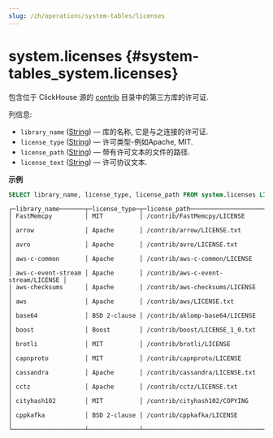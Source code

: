 ```yaml
---
slug: /zh/operations/system-tables/licenses
---
```

# system.licenses {#system-tables_system.licenses}

包含位于 ClickHouse 源的 [contrib](https://github.com/ClickHouse/ClickHouse/tree/master/contrib) 目录中的第三方库的许可证.

列信息:

- `library_name` ([String](../../sql-reference/data-types/string.md)) — 库的名称, 它是与之连接的许可证.
- `license_type` ([String](../../sql-reference/data-types/string.md)) — 许可类型-例如Apache, MIT.
- `license_path` ([String](../../sql-reference/data-types/string.md)) — 带有许可文本的文件的路径.
- `license_text` ([String](../../sql-reference/data-types/string.md)) — 许可协议文本.

**示例**

``` sql
SELECT library_name, license_type, license_path FROM system.licenses LIMIT 15
```

``` text
┌─library_name───────┬─license_type─┬─license_path────────────────────────┐
│ FastMemcpy         │ MIT          │ /contrib/FastMemcpy/LICENSE         │
│ arrow              │ Apache       │ /contrib/arrow/LICENSE.txt          │
│ avro               │ Apache       │ /contrib/avro/LICENSE.txt           │
│ aws-c-common       │ Apache       │ /contrib/aws-c-common/LICENSE       │
│ aws-c-event-stream │ Apache       │ /contrib/aws-c-event-stream/LICENSE │
│ aws-checksums      │ Apache       │ /contrib/aws-checksums/LICENSE      │
│ aws                │ Apache       │ /contrib/aws/LICENSE.txt            │
│ base64             │ BSD 2-clause │ /contrib/aklomp-base64/LICENSE      │
│ boost              │ Boost        │ /contrib/boost/LICENSE_1_0.txt      │
│ brotli             │ MIT          │ /contrib/brotli/LICENSE             │
│ capnproto          │ MIT          │ /contrib/capnproto/LICENSE          │
│ cassandra          │ Apache       │ /contrib/cassandra/LICENSE.txt      │
│ cctz               │ Apache       │ /contrib/cctz/LICENSE.txt           │
│ cityhash102        │ MIT          │ /contrib/cityhash102/COPYING        │
│ cppkafka           │ BSD 2-clause │ /contrib/cppkafka/LICENSE           │
└────────────────────┴──────────────┴─────────────────────────────────────┘

```
